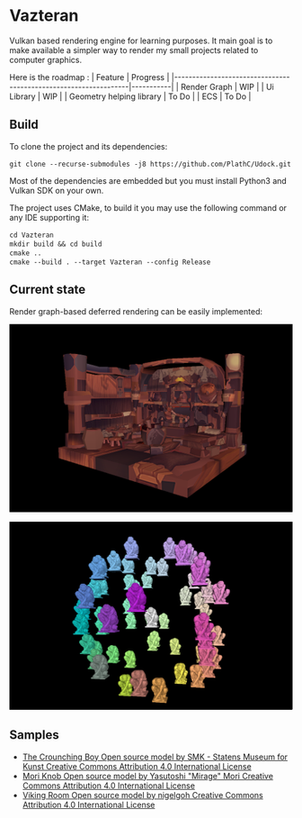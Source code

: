 # Vazteran

Vulkan based rendering engine for learning purposes. It main goal is to make available a simpler way 
to render my small projects related to computer graphics. 

Here is the roadmap :
| Feature                                                         | Progress  |
|-----------------------------------------------------------------|-----------|
| Render Graph                                                    | WIP       |
| Ui Library                                                      | WIP       |
| Geometry helping library                                        | To Do     |
| ECS                                                             | To Do     |

## Build 

To clone the project and its dependencies:
```
git clone --recurse-submodules -j8 https://github.com/PlathC/Udock.git
```

Most of the dependencies are embedded but you must install Python3 and Vulkan SDK on your own.

The project uses CMake, to build it you may use the following command or any IDE supporting it:
```
cd Vazteran
mkdir build && cd build
cmake ..
cmake --build . --target Vazteran --config Release
```

## Current state

Render graph-based deferred rendering can be easily implemented:

![](./readmefiles/Texture.png)

![](./readmefiles/MultipleObject.png)

## Samples 

- [The Crounching Boy Open source model by SMK - Statens Museum for Kunst Creative Commons Attribution 4.0 International License](https://www.myminifactory.com/object/3d-print-the-crouching-boy-104413)
- [Mori Knob Open source model by Yasutoshi "Mirage" Mori Creative Commons Attribution 4.0 International License](https://github.com/lighttransport/lighttransportequation-orb)
- [Viking Room Open source model by nigelgoh Creative Commons Attribution 4.0 International License](https://sketchfab.com/3d-models/viking-room-a49f1b8e4f5c4ecf9e1fe7d81915ad38)
